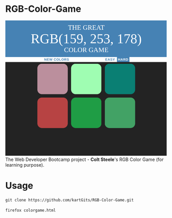 # RGB-Color-Game

![RGB SS](https://raw.githubusercontent.com/kartGits/RGB-Color-Game/main/rgb.png)
The Web Developer Bootcamp project - **Colt Steele**'s RGB Color Game (for learning purpose).

# Usage
<pre>
<code>git clone https://github.com/kartGits/RGB-Color-Game.git

firefox colorgame.html
  </code>
</pre>
